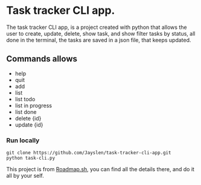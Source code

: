 # Task tracker CLI app.

The task tracker CLI app, is a project created with python that allows the user to create, update, delete, show task, and show filter tasks by status, all done in the terminal, the tasks are saved in a json file, that keeps updated.

## Commands allows
<ul>
  <li>help</li>
  <li>quit</li>
  <li>add</li>
  <li>list</li>
  <li>list todo</li>
  <li>list in progress</li>
  <li>list done</li>
  <li>delete {id}</li>
  <li>update {id}</li>
</ul>

### Run locally
```
git clone https://github.com/Jayslen/task-tracker-cli-app.git
python task-cli.py
```

This project is from [Roadmap.sh](https://roadmap.sh/projects/task-tracker), you can find all the details there, and do it all by your self.
